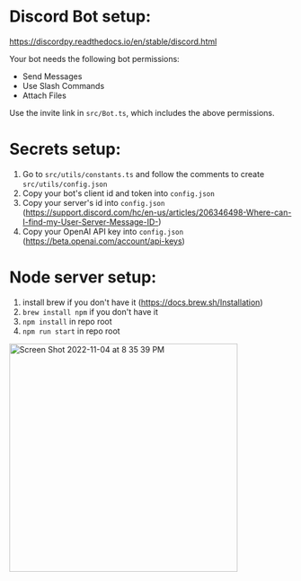 # Discord Bot setup:
https://discordpy.readthedocs.io/en/stable/discord.html

Your bot needs the following bot permissions:
- Send Messages
- Use Slash Commands
- Attach Files

Use the invite link in `src/Bot.ts`, which includes the above permissions.

# Secrets setup:
1. Go to `src/utils/constants.ts` and follow the comments to create `src/utils/config.json`
2. Copy your bot's client id and token into `config.json`
3. Copy your server's id into `config.json` (https://support.discord.com/hc/en-us/articles/206346498-Where-can-I-find-my-User-Server-Message-ID-)
4. Copy your OpenAI API key into `config.json` (https://beta.openai.com/account/api-keys)

# Node server setup:

1. install brew if you don't have it (https://docs.brew.sh/Installation)
2. `brew install npm` if you don't have it
3. `npm install` in repo root
4. `npm run start` in repo root

<img width="406" alt="Screen Shot 2022-11-04 at 8 35 39 PM" src="https://user-images.githubusercontent.com/1757898/200099159-d7c01e4d-8f27-4f02-ab76-62e229115edb.png">
